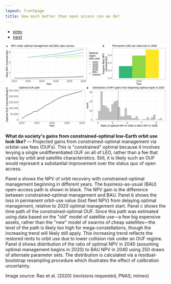 ```yaml
---
layout: frontpage
title: How much better than open access can we do?
---
```


<div class="navbar">
  <div class="navbar-inner">
      <ul class="nav">
          <li><a href="biffplot3.html">prev</a></li>
          <li><a href="apo_peri_overlay.html">next</a></li>
      </ul>
  </div>
</div>

![The gains from optimal orbit management](../../assets/bigpublpics/value_diff_1.png)

**What do society's gains from constrained-optimal low-Earth orbit use look like?** &mdash; Projected gains from constrained-optimal management via orbital-use fees (OUFs). This is "constrained" optimal because it involves levying a single undifferentiated OUF on all of LEO, rather than a fee that varies by orbit and satellite characteristics. Still, it is likely such an OUF would represent a substantial improvement over the status quo of open access.

Panel a shows the NPV of orbit recovery with constrained-optimal management beginning in different years. The business-as-usual (BAU) open-access path is shown in black. The NPV gain is the difference between constrained-optimal management and BAU.  Panel b shows the loss in permanent orbit-use value (lost fleet NPV) from delaying optimal management, relative to 2020 optimal management start. Panel c shows the time path of the constrained-optimal OUF. Since this path was estimated using data based on the "old" model of satellite use&mdash;a few big expensive assets, rather than the "new" model of swarms of cheap satellites&mdash;the level of the path is likely too high for mega-constellations, though the increasing trend will likely still apply. This increasing trend reflects the restored rents to orbit use due to lower collision risk under an OUF regime. Panel d shows distribution of the ratio of optimal NPV in 2040 (assuming optimal management begins in 2020) to BAU NPV in 2040 using 250 draws of alternate parameter sets. The distribution is calculated via a residual-bootstrap resampling procedure which illustrates the effect of calibration uncertainty.

Image source: Rao et al. (2020) (revisions requested, PNAS; mimeo)
